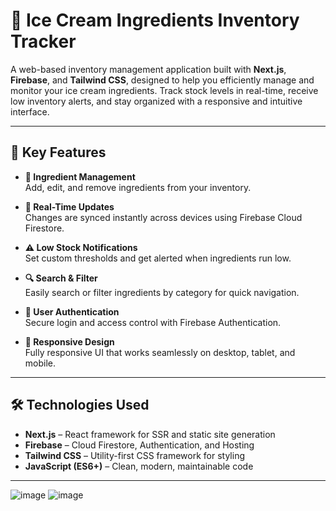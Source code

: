 # 🍦 Ice Cream Ingredients Inventory Tracker

A web-based inventory management application built with **Next.js**, **Firebase**, and **Tailwind CSS**, designed to help you efficiently manage and monitor your ice cream ingredients. Track stock levels in real-time, receive low inventory alerts, and stay organized with a responsive and intuitive interface.

---

## 🔑 Key Features

- **🧾 Ingredient Management**  
  Add, edit, and remove ingredients from your inventory.

- **📡 Real-Time Updates**  
  Changes are synced instantly across devices using Firebase Cloud Firestore.

- **⚠️ Low Stock Notifications**  
  Set custom thresholds and get alerted when ingredients run low.

- **🔍 Search & Filter**  
  Easily search or filter ingredients by category for quick navigation.

- **🔐 User Authentication**  
  Secure login and access control with Firebase Authentication.

- **📱 Responsive Design**  
  Fully responsive UI that works seamlessly on desktop, tablet, and mobile.

---

## 🛠️ Technologies Used

- **Next.js** – React framework for SSR and static site generation  
- **Firebase** – Cloud Firestore, Authentication, and Hosting  
- **Tailwind CSS** – Utility-first CSS framework for styling  
- **JavaScript (ES6+)** – Clean, modern, maintainable code
---

![image](https://github.com/user-attachments/assets/9bbe3b87-c48f-4cc7-bd95-2b624014e5e0)
![image](https://github.com/user-attachments/assets/24e685d6-f98f-4352-b0f0-489d27858db7)

